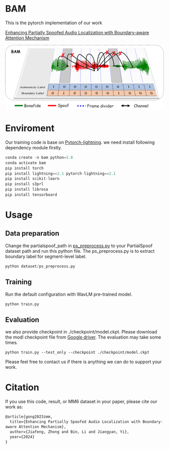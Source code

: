 
# BAM

This is the pytorch implementation of our work 

[Enhancing Partially Spoofed Audio Localization with Boundary-aware Attention Mechanism]()

![Introducation of BAM](./res/introduction.png)

# Enviroment

Our training code is base on [Pytorch-lightning](https://lightning.ai/docs/pytorch/stable/). we need install following dependency module firstly.

```python
conda create -n bam python=3.8
conda activate bam
pip install torch
pip install lightning==2.1 pytorch-lightning==2.1
pip install scikit-learn
pip install s3prl
pip install librosa
pip install tensorboard
```
# Usage
## Data preparation
Change the partialspoof_path in [ps_preprocess.py](/dataset/ps_preprocess.py) to your PartialSpoof dataset path and run this python file.
The ps_preprocess.py is to extract boundary label for segment-level label. 
```python
python dataset/ps_preprocess.py
```
## Training
Run the default configuration with WavLM pre-trained model.
```python
python train.py 
```

## Evaluation
we also provide checkpoint in ./checkpoint/model.ckpt. Please download the modl checkpoint file from [Google driver](https://drive.google.com/file/d/1eL3Ca27hEruI20lkoqkQEnZlb2GzTyHT/view?usp=sharing). The evaluation may take some times.
```
python train.py --test_only --checkpoint ./checkpoint/model.ckpt
```

Please feel free to contact us if there is anything we can do to support your work.

# Citation
If you use this code, result, or MM6 dataset in your paper, please cite our work as:
```
@article{gong2023zmm,
  title={Enhancing Partially Spoofed Audio Localization with Boundary-aware Attention Mechanism},
  author={Jiafeng, Zhong and Bin, Li and Jiangyan, Yi},
  year={2024}
}
```

